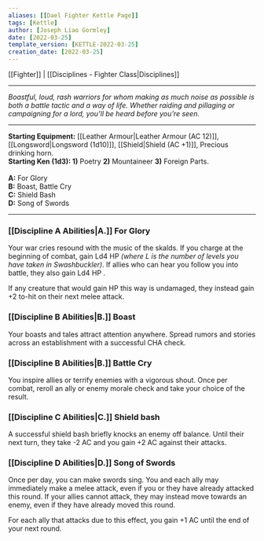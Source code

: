 ```yaml
---
aliases: [[Dael Fighter Kettle Page]]
tags: [Kettle]
author: [Joseph Liao Gormley]
date: [2022-03-25]
template_version: [KETTLE-2022-03-25]
creation_date: [2022-03-25]
---
```

[[Fighter]] | [[Disciplines - Fighter Class|Disciplines]]
___
*Boastful, loud, rash warriors for whom making as much noise as possible is both a battle tactic and a way of life. Whether raiding and pillaging or campaigning for a lord, you’ll be heard before you’re seen.*
___
**Starting Equipment:** [[Leather Armour|Leather Armour (AC 12)]], [[Longsword|Longsword (1d10)]], [[Shield|Shield (AC +1)]], Precious drinking horn.<br>**Starting Ken (1d3): 1)** Poetry **2)** Mountaineer **3)** Foreign Parts.<br><br>**A:** For Glory<br>**B:** Boast, Battle Cry<br>**C:** Shield Bash<br>**D:** Song of Swords
___
### [[Discipline A Abilities|A.]] For Glory
Your war cries resound with the music of the skalds. If you charge at the beginning of combat, gain Ld4 HP *(where L is the number of levels you have taken in Swashbuckler)*. If allies who can hear you follow you into battle, they also gain Ld4 HP .

If any creature that would gain HP this way is undamaged, they instead gain +2 to-hit on their next melee attack.

### [[Discipline B Abilities|B.]] Boast
Your boasts and tales attract attention anywhere. Spread rumors and stories across an establishment with a successful CHA check.

### [[Discipline B Abilities|B.]] Battle Cry
You inspire allies or terrify enemies with a vigorous shout. Once per combat, reroll an ally or enemy morale check and take your choice of the result.

### [[Discipline C Abilities|C.]] Shield bash
A successful shield bash briefly knocks an enemy off balance. Until their next turn, they take -2 AC and you gain +2 AC against their attacks.

### [[Discipline D Abilities|D.]] Song of Swords
Once per day, you can make swords sing. You and each ally may immediately make a melee attack, even if you or they have already attacked this round. If your allies cannot attack, they may instead move towards an enemy, even if they have already moved this round. 

For each ally that attacks due to this effect, you gain +1 AC until the end of your next round. 